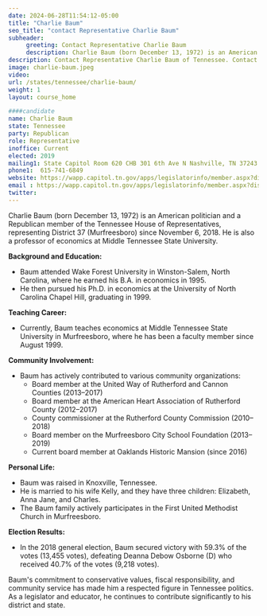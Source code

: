 ```yaml
---
date: 2024-06-28T11:54:12-05:00
title: "Charlie Baum"
seo_title: "contact Representative Charlie Baum"
subheader:
     greeting: Contact Representative Charlie Baum
     description: Charlie Baum (born December 13, 1972) is an American politician and a Republican member of the Tennessee House of Representatives, representing District 37 (Murfreesboro) since November 6, 2018. He is also a professor of economics at Middle Tennessee State University.
description: Contact Representative Charlie Baum of Tennessee. Contact information for Charlie Baum includes email address, phone number, and mailing address.
image: charlie-baum.jpeg
video:
url: /states/tennessee/charlie-baum/
weight: 1
layout: course_home

####candidate
name: Charlie Baum
state: Tennessee
party: Republican
role: Representative
inoffice: Current
elected: 2019
mailing1: State Capitol Room 620 CHB 301 6th Ave N Nashville, TN 37243
phone1:  615-741-6849
website: https://wapp.capitol.tn.gov/apps/legislatorinfo/member.aspx?district=H37/
email : https://wapp.capitol.tn.gov/apps/legislatorinfo/member.aspx?district=H37/
twitter: 
---
```

Charlie Baum (born December 13, 1972) is an American politician and a Republican member of the Tennessee House of Representatives, representing District 37 (Murfreesboro) since November 6, 2018. He is also a professor of economics at Middle Tennessee State University.

**Background and Education:**
- Baum attended Wake Forest University in Winston-Salem, North Carolina, where he earned his B.A. in economics in 1995.
- He then pursued his Ph.D. in economics at the University of North Carolina Chapel Hill, graduating in 1999.

**Teaching Career:**
- Currently, Baum teaches economics at Middle Tennessee State University in Murfreesboro, where he has been a faculty member since August 1999.

**Community Involvement:**
- Baum has actively contributed to various community organizations:
  - Board member at the United Way of Rutherford and Cannon Counties (2013–2017)
  - Board member at the American Heart Association of Rutherford County (2012–2017)
  - County commissioner at the Rutherford County Commission (2010–2018)
  - Board member on the Murfreesboro City School Foundation (2013–2019)
  - Current board member at Oaklands Historic Mansion (since 2016)

**Personal Life:**
- Baum was raised in Knoxville, Tennessee.
- He is married to his wife Kelly, and they have three children: Elizabeth, Anna Jane, and Charles.
- The Baum family actively participates in the First United Methodist Church in Murfreesboro.

**Election Results:**
- In the 2018 general election, Baum secured victory with 59.3% of the votes (13,455 votes), defeating Deanna Debow Osborne (D) who received 40.7% of the votes (9,218 votes).

Baum's commitment to conservative values, fiscal responsibility, and community service has made him a respected figure in Tennessee politics. As a legislator and educator, he continues to contribute significantly to his district and state.
